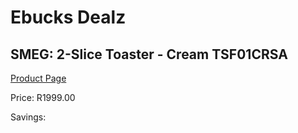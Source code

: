 
# Ebucks Dealz
## SMEG: 2-Slice Toaster - Cream TSF01CRSA
[Product Page](https://www.ebucks.com/web/shop/productSelected.do?prodId=1231088641&catId=1196428103)

Price: R1999.00

Savings: 


	